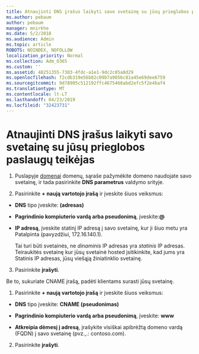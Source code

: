 ```yaml
---
title: Atnaujinti DNS įrašus laikyti savo svetainę su jūsų prieglobos paslaugų teikėjas
ms.author: pebaum
author: pebaum
manager: mnirkhe
ms.date: 5/2/2018
ms.audience: Admin
ms.topic: article
ROBOTS: NOINDEX, NOFOLLOW
localization_priority: Normal
ms.collection: Adm_O365
ms.custom: ''
ms.assetid: 48251355-7383-4fdc-a1e1-9dc2c85a8d29
ms.openlocfilehash: f2cdb319e56b82c09b7a9856c81a45e69dee6759
ms.sourcegitcommit: 9d78905c512192ffc4675468abd2efc5f2e4baf4
ms.translationtype: MT
ms.contentlocale: lt-LT
ms.lasthandoff: 04/23/2019
ms.locfileid: "32423731"
---
```

# <a name="update-dns-records-to-keep-your-website-with-your-current-hosting-provider"></a>Atnaujinti DNS įrašus laikyti savo svetainę su jūsų prieglobos paslaugų teikėjas

1. Puslapyje [domenai](https://portal.office.com/adminportal/home#/Domains) domenų, sąraše pažymėkite domeno naudojate savo svetainę, ir tada pasirinkite **DNS parametrus** valdymo srityje. 
    
2. Pasirinkite **+ naują vartotojo įrašą** ir įveskite šiuos veiksmus: 
    
  - **DNS** tipo įveskite: **(adresas)**
    
  - **Pagrindinio kompiuterio vardą arba pseudonimą**, įveskite:**@**
    
  - **IP adresą**, įveskite statinį IP adresą į savo svetainę, kur ji šiuo metu yra Patalpinta (pavyzdžiui, 172.16.140.1). 
    
    Tai turi būti svetainės, ne *dinaminis* IP adresas yra *statinis* IP adresas. Teiraukitės svetainę kur jūsų svetainė hosted įsitikinkite, kad jums yra Statinis IP adresas, jūsų viešąją žiniatinklio svetainę. 
    
3. Pasirinkite **įrašyti**. 
    
Be to, sukuriate CNAME įrašą, padėti klientams surasti jūsų svetainę.
  
1. Pasirinkite **+ naują vartotojo įrašą** ir įveskite šiuos veiksmus: 
    
  - **DNS** tipo įveskite: **CNAME (pseudonimas)**
    
  - **Pagrindinio kompiuterio vardą arba pseudonimą**, įveskite: **www**
    
  - **Atkreipia dėmesį į adresą**, įrašykite visiškai apibrėžtą domeno vardą (FQDN) į savo svetainę (pvz.,.: contoso.com). 
    
2. Pasirinkite **įrašyti**. 
    

